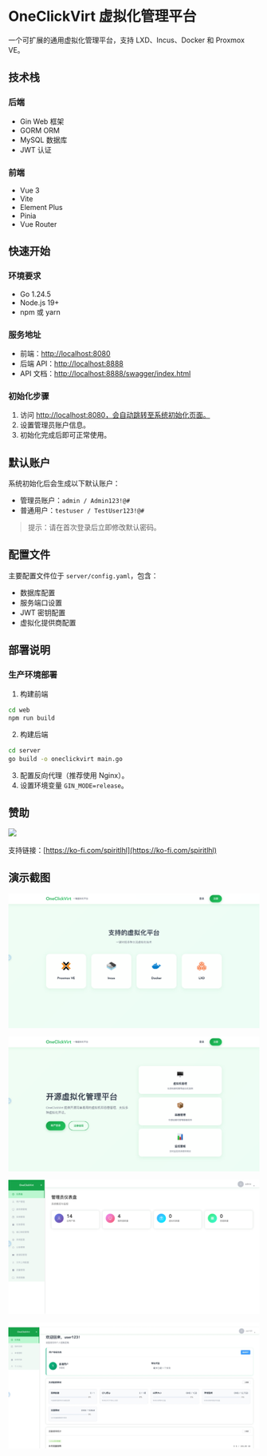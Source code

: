 # OneClickVirt 虚拟化管理平台

一个可扩展的通用虚拟化管理平台，支持 LXD、Incus、Docker 和 Proxmox VE。

## 技术栈

### 后端

* Gin Web 框架
* GORM ORM
* MySQL 数据库
* JWT 认证

### 前端

* Vue 3
* Vite
* Element Plus
* Pinia
* Vue Router

## 快速开始

### 环境要求

* Go 1.24.5
* Node.js 19+
* npm 或 yarn

### 服务地址

* 前端：[http://localhost:8080](http://localhost:8080)
* 后端 API：[http://localhost:8888](http://localhost:8888)
* API 文档：[http://localhost:8888/swagger/index.html](http://localhost:8888/swagger/index.html)

### 初始化步骤

1. 访问 [http://localhost:8080，会自动跳转至系统初始化页面。](http://localhost:8080，会自动跳转至系统初始化页面。)
2. 设置管理员账户信息。
3. 初始化完成后即可正常使用。

## 默认账户

系统初始化后会生成以下默认账户：

* 管理员账户：`admin / Admin123!@#`
* 普通用户：`testuser / TestUser123!@#`

> 提示：请在首次登录后立即修改默认密码。

## 配置文件

主要配置文件位于 `server/config.yaml`，包含：

* 数据库配置
* 服务端口设置
* JWT 密钥配置
* 虚拟化提供商配置

## 部署说明

### 生产环境部署

1. 构建前端

```bash
cd web
npm run build
```

2. 构建后端

```bash
cd server
go build -o oneclickvirt main.go
```

3. 配置反向代理（推荐使用 Nginx）。
4. 设置环境变量 `GIN_MODE=release`。

## 赞助

<img src="https://github.com/user-attachments/assets/78bab50f-9e65-42ef-bad5-9430799afc1b" width="400" />

支持链接：[https://ko-fi.com/spiritlhl](https://ko-fi.com/spiritlhl)

## 演示截图

![](./.back/1.png)

![](./.back/2.png)

![](./.back/3.png)

![](./.back/4.png)